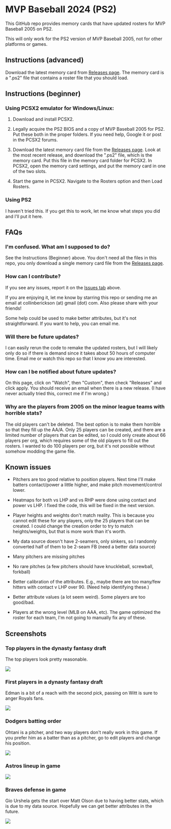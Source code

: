 
# MVP Baseball 2024 (PS2)

<!-- badges: start -->
<!-- badges: end -->

This GitHub repo provides memory cards that have updated rosters
for MVP Baseball 2005 on PS2.

This will only work for the PS2 version of MVP Baseball 2005, not for other
platforms or games.

## Instructions (advanced)

Download the latest memory card from [Releases page](https://github.com/CollinErickson/MVP2005/releases/).
The memory card is a ".ps2" file that contains a roster file that you should load.

## Instructions (beginner)

### Using PCSX2 emulator for Windows/Linux:

1. Download and install PCSX2.

2. Legally acquire the PS2 BIOS and a copy of MVP Baseball 2005 for PS2.
Put these both in the proper folders. If you need help, Google it or post
in the PCSX2 forums.

3. Download the latest memory card file from the [Releases page](https://github.com/CollinErickson/MVP2005/releases/).
Look at the most recent release, and download the ".ps2" file, which is the 
memory card.
Put this file in the memory card folder for PCSX2. In PCSX2, open the memory
card settings, and put the memory card in one of the two slots.

4. Start the game in PCSX2. Navigate to the Rosters option and then Load Rosters.

### Using PS2

I haven't tried this. If you get this to work, let me know what steps you
did and I'll put it here.

## FAQs

### I'm confused. What am I supposed to do?

See the Instructions (Beginner) above. You don't need all the files in this
repo, you only download a single memory card file from the 
[Releases page](https://github.com/CollinErickson/MVP2005/releases/).

### How can I contribute?

If you see any issues, report it on the
[Issues tab](https://github.com/CollinErickson/MVP2005/issues)
above.

If you are enjoying it, let me know by starring this repo or sending me an 
email at collinberickson (at) gmail (dot) com.
Also please share with your friends!

Some help could be used to make better attributes, but it's not straightforward.
If you want to help, you can email me.

### Will there be future updates?

I can easily rerun the code to remake the updated rosters, but I will likely
only do so if there is demand since it takes about 50 hours of computer time.
Email me or watch this repo so that I know
you are interested.

### How can I be notified about future updates?

On this page, click on "Watch", then "Custom", then check "Releases" and 
click apply. You should receive an email when there is a new release.
(I have never actually tried this, correct me if I'm wrong.)

### Why are the players from 2005 on the minor league teams with horrible stats?

The old players can't be deleted. The best option is to make them horrible
so that they fill up the AA/A. Only 25 players can be created, and there are a
limited number of players that can be edited, so I could only create about 66
players per org, which requires some of the old players to fill out the rosters.
I wanted to do 100 players per org, but it's not possible without somehow
modding the game file.

## Known issues

* Pitchers are too good relative to position players. Next time I'll make
batters contact/power a little higher, and make pitch movement/control lower.

* Heatmaps for both vs LHP and vs RHP were done using contact and power vs LHP.
I fixed the code, this will be fixed in the next version.

* Player heights and weights don't match reality. This is because you cannot
edit these for any players, only the 25 players that can be created. I could
change the creation order to try to match heights/weights, but that is more
work than it's worth.

* My data source doesn't have 2-seamers, only sinkers, so I randomly converted
half of them to be 2-seam FB (need a better data source)

* Many pitchers are missing pitches

* No rare pitches (a few pitchers should have knuckleball, screwball, forkball)

* Better calibration of the attributes. E.g., maybe there are too many/few
hitters with contact v LHP over 90. (Need help identifying these.)

* Better attribute values (a lot seem weird). Some players are too good/bad.

* Players at the wrong level (MLB on AAA, etc). The game optimized the roster
for each team, I'm not going to manually fix any of these.

## Screenshots

### Top players in the dynasty fantasy draft

The top players look pretty reasonable.

![](images/demo/fantasy_draft_top_players.png)

### First players in a dynasty fantasy draft

Edman is a bit of a reach with the second pick, passing on Witt is sure
to anger Royals fans.

![](images/demo/fantasy_draft_review.png)

### Dodgers batting order

Ohtani is a pitcher, and two way players don't really work in this game.
If you prefer him as a batter than as a pitcher, go to edit players and change
his position.

![](images/demo/dodgers_batting_order.png)

### Astros lineup in game

![](images/demo/astros_lineup_before_game.png)

### Braves defense in game

Gio Urshela gets the start over Matt Olson due to having better stats,
which is due to my data source. Hopefully we can get better attributes in the
future.

![](images/demo/braves_defense_before_game.png)
